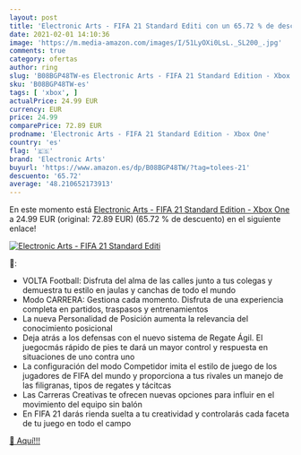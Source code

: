 ```yaml
---
layout: post
title: 'Electronic Arts - FIFA 21 Standard Editi con un 65.72 % de descuento'
date: 2021-02-01 14:10:36
image: 'https://m.media-amazon.com/images/I/51LyOXi0LsL._SL200_.jpg'
comments: true
category: ofertas
author: ring
slug: 'B08BGP48TW-es Electronic Arts - FIFA 21 Standard Edition - Xbox One'
sku: 'B08BGP48TW-es'
tags: [ 'xbox', ]
actualPrice: 24.99 EUR
currency: EUR
price: 24.99
comparePrice: 72.89 EUR
prodname: 'Electronic Arts - FIFA 21 Standard Edition - Xbox One'
country: 'es'
flag: '🇪🇸'
brand: 'Electronic Arts'
buyurl: 'https://www.amazon.es/dp/B08BGP48TW/?tag=tolees-21'
descuento: '65.72'
average: '48.210652173913'
---
```


En este momento está [Electronic Arts - FIFA 21 Standard Edition - Xbox One](https://www.amazon.es/dp/B08BGP48TW/?tag=tolees-21) a 24.99 EUR (original: 72.89 EUR) (65.72 %  de descuento) en el siguiente enlace!

[![Electronic Arts - FIFA 21 Standard Editi](https://m.media-amazon.com/images/I/51LyOXi0LsL._SL200_.jpg)](https://www.amazon.es/dp/B08BGP48TW/?tag=tolees-21)

🔎:

- VOLTA Football: Disfruta del alma de las calles junto a tus colegas y demuestra tu estilo en jaulas y canchas de todo el mundo
- Modo CARRERA: Gestiona cada momento. Disfruta de una experiencia completa en partidos, traspasos y entrenamientos
- La nueva Personalidad de Posición aumenta la relevancia del conocimiento posicional
- Deja atrás a los defensas con el nuevo sistema de Regate Ágil. El juegocmás rápido de pies te dará un mayor control y respuesta en situaciones de uno contra uno
- La configuración del modo Competidor imita el estilo de juego de los jugadores de FIFA del mundo y proporciona a tus rivales un manejo de las filigranas, tipos de regates y tácitcas
- Las Carreras Creativas te ofrecen nuevas opciones para influir en el movimiento del equipo sin balón
- En FIFA 21 darás rienda suelta a tu creatividad y controlarás cada faceta de tu juego en todo el campo

[🛒 Aquí!!!](https://www.amazon.es/dp/B08BGP48TW/?tag=tolees-21)
